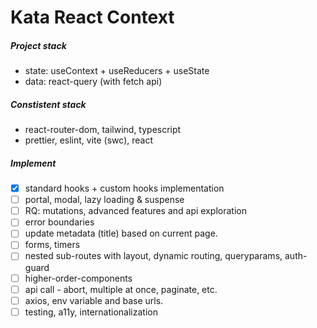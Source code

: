 # Kata React Context

##### Project stack

-   state: useContext + useReducers + useState
-   data: react-query (with fetch api)

##### Constistent stack

-   react-router-dom, tailwind, typescript
-   prettier, eslint, vite (swc), react

##### Implement

-   [x] standard hooks + custom hooks implementation
-   [ ] portal, modal, lazy loading & suspense
-   [ ] RQ: mutations, advanced features and api exploration
-   [ ] error boundaries
-   [ ] update metadata (title) based on current page.
-   [ ] forms, timers
-   [ ] nested sub-routes with layout, dynamic routing, queryparams, auth-guard
-   [ ] higher-order-components
-   [ ] api call - abort, multiple at once, paginate, etc.
-   [ ] axios, env variable and base urls.
-   [ ] testing, a11y, internationalization
